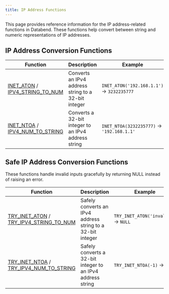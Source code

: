 ```yaml
---
title: IP Address Functions
---
```


This page provides reference information for the IP address-related functions in Databend. These functions help convert between string and numeric representations of IP addresses.

## IP Address Conversion Functions

| Function | Description | Example |
|----------|-------------|--------|
| [INET_ATON](inet-aton.md) / [IPV4_STRING_TO_NUM](ipv4-string-to-num.md) | Converts an IPv4 address string to a 32-bit integer | `INET_ATON('192.168.1.1')` → `3232235777` |
| [INET_NTOA](inet-ntoa.md) / [IPV4_NUM_TO_STRING](ipv4-num-to-string.md) | Converts a 32-bit integer to an IPv4 address string | `INET_NTOA(3232235777)` → `'192.168.1.1'` |

## Safe IP Address Conversion Functions

These functions handle invalid inputs gracefully by returning NULL instead of raising an error.

| Function | Description | Example |
|----------|-------------|--------|
| [TRY_INET_ATON](try-inet-aton.md) / [TRY_IPV4_STRING_TO_NUM](try-ipv4-string-to-num.md) | Safely converts an IPv4 address string to a 32-bit integer | `TRY_INET_ATON('invalid')` → `NULL` |
| [TRY_INET_NTOA](try-inet-ntoa.md) / [TRY_IPV4_NUM_TO_STRING](try-ipv4-num-to-string.md) | Safely converts a 32-bit integer to an IPv4 address string | `TRY_INET_NTOA(-1)` → `NULL` |
